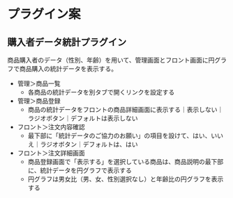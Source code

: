 # プラグイン案
## 購入者データ統計プラグイン
商品購入者のデータ（性別、年齢）を用いて、管理画面とフロント画面に円グラフで商品購入の統計データを表示する。

- 管理＞商品一覧
    - 各商品の統計データを別タブで開くリンクを設定する
- 管理＞商品登録
    - 商品の統計データをフロントの商品詳細画面に表示する｜表示しない｜ラジオボタン｜デフォルトは表示しない
- フロント＞注文内容確認
    - 最下部に「統計データのご協力のお願い」の項目を設けて、はい、いいえ｜ラジオボタン｜デフォルトは、はい
- フロント＞注文詳細画面
    - 商品登録画面で「表示する」を選択している商品は、商品説明の最下部に、統計データを円グラフで表示する
    - 円グラフは男女比（男、女、性別選択なし）と年齢比の円グラフを表示する